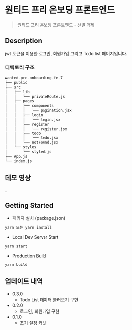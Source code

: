 # 원티드 프리 온보딩 프론트엔드
> 원티드 프리 온보딩 프론트엔드 - 선발 과제

## **Description**
jwt 토큰을 이용한 로그인, 회원가입 그리고 Todo list 페이지입니다.

### **디렉토리 구조**
```sh
wanted-pre-onboarding-fe-7
├── public
├── src
│   ├── lib
│   │   └── privateRoute.js
│   ├── pages
│   │   ├── components
│   │   │   └── pagination.jsx
│   │   ├── login
│   │   │   └── login.jsx
│   │   ├── register
│   │   │   └── register.jsx
│   │   ├── todo
│   │   │   └── todo.jsx
│   │   └── notFound.jsx
│   └── styles
│       └── styled.js
├── App.js
└── index.js
```  

## 데모 영상
_  

## **Getting Started**
- 패키지 설치 (package.json)
```sh
yarn 또는 yarn install
```
- Local Dev Server Start
```sh
yarn start
```
- Production Build
```sh
yarn build
```

## 업데이트 내역
* 0.3.0
    * Todo List 데이터 불러오기 구현
* 0.2.0
    * 로그인, 회원가입 구현
* 0.1.0
    * 초기 설정 커밋


<!-- Markdown link -->